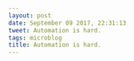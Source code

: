 ```yaml
---
layout: post
date: September 09 2017, 22:31:13
tweet: Automation is hard.
tags: microblog
title: Automation is hard.
---
```



